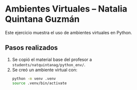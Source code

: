# Ambientes Virtuales – Natalia Quintana Guzmán

Este ejercicio muestra el uso de ambientes virtuales en Python.

## Pasos realizados
1. Se copió el material base del profesor a `students/natquintanag/python_env/`.
2. Se creó un ambiente virtual con:
   ```bash
   python -m venv .venv
   source .venv/bin/activate
